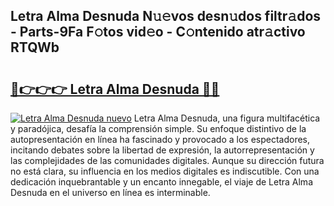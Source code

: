 ## Letra Alma Desnuda N𝚞𝚎vos desn𝚞dos filtr𝚊dos - Parts-9Fa F𝚘tos vid𝚎o - C𝚘ntenido atr𝚊ctivo RTQWb

# <h2><a href="http://mb3pezw.tromn.icu/?c=Letra+Alma+Desnuda">🔗👉👉👉 Letra Alma Desnuda 🔗🔗</a></h2>

[![Letra Alma Desnuda nuevo](https://i.imgur.com/pEAQMta.gif)](http://mb3pezw.tromn.icu/?c=Letra+Alma+Desnuda)
Letra Alma Desnuda, una figura multifacética y paradójica, desafía la comprensión simple. Su enfoque distintivo de la autopresentación en línea ha fascinado y provocado a los espectadores, incitando debates sobre la libertad de expresión, la autorrepresentación y las complejidades de las comunidades digitales. Aunque su dirección futura no está clara, su influencia en los medios digitales es indiscutible. Con una dedicación inquebrantable y un encanto innegable, el viaje de Letra Alma Desnuda en el universo en línea es interminable.
